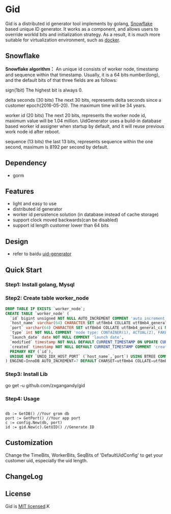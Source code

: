 # Gid
Gid is a distributed id generator tool implements by golang,
[Snowflake](https://github.com/twitter/snowflake) based unique ID generator. It
works as a component, and allows users to override workId bits and initialization strategy. As a result, it is much more
suitable for virtualization environment, such as [docker](https://www.docker.com/).

## Snowflake

**Snowflake algorithm：** 
An unique id consists of worker node, timestamp and sequence within that timestamp. Usually, it is a 64 bits number(long), and the default bits of that three fields are as follows:

sign(1bit)
The highest bit is always 0.

delta seconds (30 bits)
The next 30 bits, represents delta seconds since a customer epoch(2016-05-20). The maximum time will be 34 years.

worker id (20 bits)
The next 20 bits, represents the worker node id, maximum value will be 1.04 million. UidGenerator uses a build-in database based worker id assigner when startup by default, and it will reuse previous work node id after reboot.

sequence (13 bits)
the last 13 bits, represents sequence within the one second, maximum is 8192 per second by default.

## Dependency
- gorm


## Features
- light and easy to use 
- distributed id generator
- worker id persistence solution (in database instead of cache storage)
- support clock moved backwards(can be disabled)
- support id length customer lower than 64 bits


## Design
- refer to baidu [uid-generator](https://github.com/baidu/uid-generator)


## Quick  Start

### Step1: Install golang, Mysql

### Step2: Create table worker_node

```sql
DROP TABLE IF EXISTS `worker_node`;
CREATE TABLE `worker_node` (
  `id` bigint unsigned NOT NULL AUTO_INCREMENT COMMENT 'auto increment id',
  `host_name` varchar(64) CHARACTER SET utf8mb4 COLLATE utf8mb4_general_ci NOT NULL COMMENT 'host name',
  `port` varchar(64) CHARACTER SET utf8mb4 COLLATE utf8mb4_general_ci NOT NULL COMMENT 'port',
  `type` int NOT NULL COMMENT 'node type: CONTAINER(1), ACTUAL(2), FAKE(3)',
  `launch_date` date NOT NULL COMMENT 'launch date',
  `modified` timestamp NOT NULL DEFAULT CURRENT_TIMESTAMP ON UPDATE CURRENT_TIMESTAMP COMMENT 'modified time',
  `created` timestamp NOT NULL DEFAULT CURRENT_TIMESTAMP COMMENT 'created time',
  PRIMARY KEY (`id`),
  UNIQUE KEY `UNIQ_IDX_HOST_PORT` (`host_name`,`port`) USING BTREE COMMENT 'host和端口的唯一索引'
) ENGINE=InnoDB AUTO_INCREMENT=7 DEFAULT CHARSET=utf8mb4 COLLATE=utf8mb4_general_ci COMMENT='DB WorkerID Assigner for UID Generator';

```

### Step3: Install Lib

go get -u github.com/zxgangandy/gid 

### Step4: Usage

```golang

db := GetDB() //Your grom db
port := GetPort() //Your app port
c := config.New(db, port)
id := gid.New(c).GetUID() //Generate ID

```

## Customization

Change the TimeBits, WorkerBits, SeqBits of 'DefaultUidConfig' to get your customer uid, especially the uid length.


## ChangeLog


## License
Gid is [MIT licensed](./LICENSE).K
